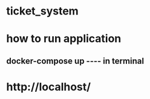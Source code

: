 # ticket_system

# how to run application 
## docker-compose up ---- in terminal
# http://localhost/



